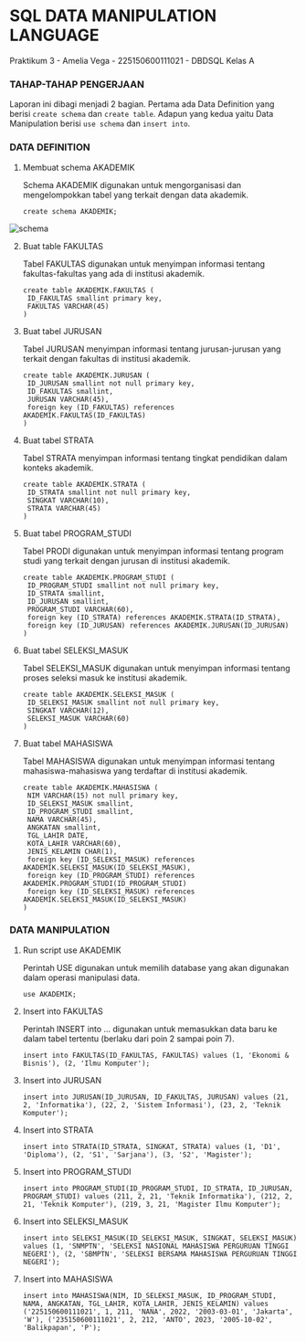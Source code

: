 # SQL DATA MANIPULATION LANGUAGE
Praktikum 3 - Amelia Vega - 225150600111021 - DBDSQL Kelas A
 
### TAHAP-TAHAP PENGERJAAN
Laporan ini dibagi menjadi 2 bagian. Pertama ada Data Definition yang berisi `create schema` dan `create table`. Adapun yang kedua yaitu Data Manipulation berisi `use schema` dan `insert into`.


### DATA DEFINITION
1. Membuat schema AKADEMIK

   Schema AKADEMIK digunakan untuk mengorganisasi dan mengelompokkan tabel yang terkait dengan data akademik.
   ```
   create schema AKADEMIK;
   ```

![schema](https://github.com/AmeliaVegaa/Amelia-Vega_Praktikum-DBDSQL_Tugas-3/assets/133181467/d0b574c4-6bfd-4cd1-9f77-94f5a0e5c028)

2. Buat table FAKULTAS

   Tabel FAKULTAS digunakan untuk menyimpan informasi tentang fakultas-fakultas yang ada di institusi akademik.
   ```
   create table AKADEMIK.FAKULTAS (
	ID_FAKULTAS smallint primary key,
	FAKULTAS VARCHAR(45)
   )
   ```
3. Buat tabel JURUSAN

   Tabel JURUSAN menyimpan informasi tentang jurusan-jurusan yang terkait dengan fakultas di institusi akademik.
   ```
   create table AKADEMIK.JURUSAN (
	ID_JURUSAN smallint not null primary key,
	ID_FAKULTAS smallint,
	JURUSAN VARCHAR(45),
	foreign key (ID_FAKULTAS) references AKADEMIK.FAKULTAS(ID_FAKULTAS)
   )
   ```
4. Buat tabel STRATA

   Tabel STRATA menyimpan informasi tentang tingkat pendidikan dalam konteks akademik.
   ```
   create table AKADEMIK.STRATA (
	ID_STRATA smallint not null primary key,
	SINGKAT VARCHAR(10),
	STRATA VARCHAR(45)
   )
   ```
5. Buat tabel PROGRAM_STUDI

   Tabel PRODI digunakan untuk menyimpan informasi tentang program studi yang terkait dengan jurusan di institusi akademik.
   ```
   create table AKADEMIK.PROGRAM_STUDI (
	ID_PROGRAM_STUDI smallint not null primary key,
	ID_STRATA smallint,
	ID_JURUSAN smallint,
	PROGRAM_STUDI VARCHAR(60),
	foreign key (ID_STRATA) references AKADEMIK.STRATA(ID_STRATA),
	foreign key (ID_JURUSAN) references AKADEMIK.JURUSAN(ID_JURUSAN)
   )
   ```
6. Buat tabel SELEKSI_MASUK

   Tabel SELEKSI_MASUK digunakan untuk menyimpan informasi tentang proses seleksi masuk ke institusi akademik.
   ```
   create table AKADEMIK.SELEKSI_MASUK (
	ID_SELEKSI_MASUK smallint not null primary key,
	SINGKAT VARCHAR(12),
	SELEKSI_MASUK VARCHAR(60)
   )
   ```
7. Buat tabel MAHASISWA

   Tabel MAHASISWA digunakan untuk menyimpan informasi tentang mahasiswa-mahasiswa yang terdaftar di institusi akademik.
   ```
   create table AKADEMIK.MAHASISWA (
	NIM VARCHAR(15) not null primary key,
	ID_SELEKSI_MASUK smallint,
	ID_PROGRAM_STUDI smallint,
	NAMA VARCHAR(45),
	ANGKATAN smallint,
	TGL_LAHIR DATE,
	KOTA_LAHIR VARCHAR(60),
	JENIS_KELAMIN CHAR(1),
	foreign key (ID_SELEKSI_MASUK) references AKADEMIK.SELEKSI_MASUK(ID_SELEKSI_MASUK),
	foreign key (ID_PROGRAM_STUDI) references AKADEMIK.PROGRAM_STUDI(ID_PROGRAM_STUDI)
	foreign key (ID_SELEKSI_MASUK) references AKADEMIK.SELEKSI_MASUK(ID_SELEKSI_MASUK)
   )
   ```

 
### DATA MANIPULATION 
1. Run script use AKADEMIK

   Perintah USE digunakan untuk memilih database yang akan digunakan dalam operasi manipulasi data.
    ```
    use AKADEMIK;
    ```

2. Insert into FAKULTAS

   Perintah INSERT into ... digunakan untuk memasukkan data baru ke dalam tabel tertentu (berlaku dari poin 2 sampai poin 7).
    ```
    insert into FAKULTAS(ID_FAKULTAS, FAKULTAS) values (1, 'Ekonomi & Bisnis'), (2, 'Ilmu Komputer');
    ```

3. Insert into JURUSAN
    ```
    insert into JURUSAN(ID_JURUSAN, ID_FAKULTAS, JURUSAN) values (21, 2, 'Informatika'), (22, 2, 'Sistem Informasi'), (23, 2, 'Teknik Komputer');
    ```

4. Insert into STRATA
    ```
    insert into STRATA(ID_STRATA, SINGKAT, STRATA) values (1, 'D1', 'Diploma'), (2, 'S1', 'Sarjana'), (3, 'S2', 'Magister');
    ```

5. Insert into PROGRAM_STUDI
    ```
    insert into PROGRAM_STUDI(ID_PROGRAM_STUDI, ID_STRATA, ID_JURUSAN, PROGRAM_STUDI) values (211, 2, 21, 'Teknik Informatika'), (212, 2, 21, 'Teknik Komputer'), (219, 3, 21, 'Magister Ilmu Komputer');
    ```

6. Insert into SELEKSI_MASUK
    ```
    insert into SELEKSI_MASUK(ID_SELEKSI_MASUK, SINGKAT, SELEKSI_MASUK) values (1, 'SNMPTN', 'SELEKSI NASIONAL MAHASISWA PERGURUAN TINGGI NEGERI'), (2, 'SBMPTN', 'SELEKSI BERSAMA MAHASISWA PERGURUAN TINGGI NEGERI');
    ```

7. Insert into MAHASISWA
    ```
    insert into MAHASISWA(NIM, ID_SELEKSI_MASUK, ID_PROGRAM_STUDI, NAMA, ANGKATAN, TGL_LAHIR, KOTA_LAHIR, JENIS_KELAMIN) values ('225150600111021', 1, 211, 'NANA', 2022, '2003-03-01', 'Jakarta', 'W'), ('235150600111021', 2, 212, 'ANTO', 2023, '2005-10-02', 'Balikpapan', 'P');
    ```
